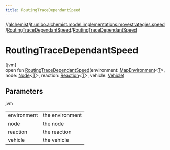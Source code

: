```yaml
---
title: RoutingTraceDependantSpeed
---
```

//[alchemist](../../../index.html)/[it.unibo.alchemist.model.implementations.movestrategies.speed](../index.html)/[RoutingTraceDependantSpeed](index.html)/[RoutingTraceDependantSpeed](-routing-trace-dependant-speed.html)



# RoutingTraceDependantSpeed



[jvm]\
open fun [RoutingTraceDependantSpeed](-routing-trace-dependant-speed.html)(environment: [MapEnvironment](../../it.unibo.alchemist.model.interfaces/-map-environment/index.html)<[T](../../it.unibo.alchemist.model.implementations.actions/-reproduce-g-p-s-trace/index.html)>, node: [Node](../../it.unibo.alchemist.model.interfaces/-node/index.html)<[T](../../it.unibo.alchemist.model.implementations.actions/-reproduce-g-p-s-trace/index.html)>, reaction: [Reaction](../../it.unibo.alchemist.model.interfaces/-reaction/index.html)<[T](../../it.unibo.alchemist.model.implementations.actions/-reproduce-g-p-s-trace/index.html)>, vehicle: [Vehicle](../../it.unibo.alchemist.model.interfaces/-vehicle/index.html))



## Parameters


jvm

| | |
|---|---|
| environment | the environment |
| node | the node |
| reaction | the reaction |
| vehicle | the vehicle |




